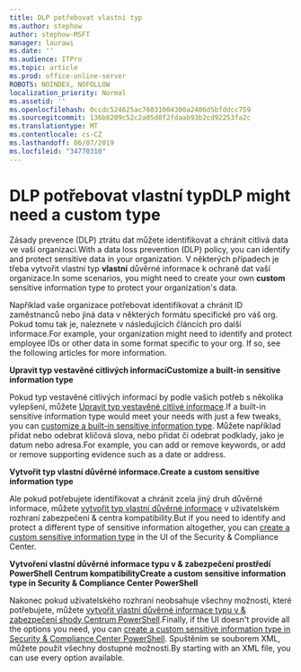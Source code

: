 ```yaml
---
title: DLP potřebovat vlastní typ
ms.author: stephow
author: stephow-MSFT
manager: laurawi
ms.date: ''
ms.audience: ITPro
ms.topic: article
ms.prod: office-online-server
ROBOTS: NOINDEX, NOFOLLOW
localization_priority: Normal
ms.assetid: ''
ms.openlocfilehash: 0ccdc524625ac76031004300a2406d5bfddcc759
ms.sourcegitcommit: 136b8209c52c2a05d0f2fdaab93b2cd92253fa2c
ms.translationtype: MT
ms.contentlocale: cs-CZ
ms.lasthandoff: 06/07/2019
ms.locfileid: "34770310"
---
```

# <a name="dlp-might-need-a-custom-type"></a><span data-ttu-id="c7bed-102">DLP potřebovat vlastní typ</span><span class="sxs-lookup"><span data-stu-id="c7bed-102">DLP might need a custom type</span></span>

<span data-ttu-id="c7bed-103">Zásady prevence (DLP) ztrátu dat můžete identifikovat a chránit citlivá data ve vaší organizaci.</span><span class="sxs-lookup"><span data-stu-id="c7bed-103">With a data loss prevention (DLP) policy, you can identify and protect sensitive data in your organization.</span></span> <span data-ttu-id="c7bed-104">V některých případech je třeba vytvořit vlastní typ **vlastní** důvěrné informace k ochraně dat vaší organizace.</span><span class="sxs-lookup"><span data-stu-id="c7bed-104">In some scenarios, you might need to create your own **custom** sensitive information type to protect your organization's data.</span></span>

<span data-ttu-id="c7bed-105">Například vaše organizace potřebovat identifikovat a chránit ID zaměstnanců nebo jiná data v některých formátu specifické pro váš org. Pokud tomu tak je, naleznete v následujících článcích pro další informace.</span><span class="sxs-lookup"><span data-stu-id="c7bed-105">For example, your organization might need to identify and protect employee IDs or other data in some format specific to your org. If so, see the following articles for more information.</span></span> 
  
 <span data-ttu-id="c7bed-106">**Upravit typ vestavěné citlivých informací**</span><span class="sxs-lookup"><span data-stu-id="c7bed-106">**Customize a built-in sensitive information type**</span></span>
  
<span data-ttu-id="c7bed-107">Pokud typ vestavěné citlivých informací by podle vašich potřeb s několika vylepšení, můžete [Upravit typ vestavěné citlivé informace](https://docs.microsoft.com/office365/securitycompliance/customize-a-built-in-sensitive-information-type).</span><span class="sxs-lookup"><span data-stu-id="c7bed-107">If a built-in sensitive information type would meet your needs with just a few tweaks, you can [customize a built-in sensitive information type](https://docs.microsoft.com/office365/securitycompliance/customize-a-built-in-sensitive-information-type).</span></span> <span data-ttu-id="c7bed-108">Můžete například přidat nebo odebrat klíčová slova, nebo přidat či odebrat podklady, jako je datum nebo adresa.</span><span class="sxs-lookup"><span data-stu-id="c7bed-108">For example, you can add or remove keywords, or add or remove supporting evidence such as a date or address.</span></span>
  
 <span data-ttu-id="c7bed-109">**Vytvořit typ vlastní důvěrné informace.**</span><span class="sxs-lookup"><span data-stu-id="c7bed-109">**Create a custom sensitive information type**</span></span>
  
<span data-ttu-id="c7bed-110">Ale pokud potřebujete identifikovat a chránit zcela jiný druh důvěrné informace, můžete [vytvořit typ vlastní důvěrné informace](https://docs.microsoft.com/office365/securitycompliance/create-a-custom-sensitive-information-type) v uživatelském rozhraní zabezpečení & centra kompatibility.</span><span class="sxs-lookup"><span data-stu-id="c7bed-110">But if you need to identify and protect a different type of sensitive information altogether, you can [create a custom sensitive information type](https://docs.microsoft.com/office365/securitycompliance/create-a-custom-sensitive-information-type) in the UI of the Security & Compliance Center.</span></span> 
  
<span data-ttu-id="c7bed-111">**Vytvoření vlastní důvěrné informace typu v & zabezpečení prostředí PowerShell Centrum kompatibility**</span><span class="sxs-lookup"><span data-stu-id="c7bed-111">**Create a custom sensitive information type in Security & Compliance Center PowerShell**</span></span>

<span data-ttu-id="c7bed-112">Nakonec pokud uživatelského rozhraní neobsahuje všechny možnosti, které potřebujete, můžete [vytvořit vlastní důvěrné informace typu v & zabezpečení shody Centrum PowerShell](https://docs.microsoft.com/office365/securitycompliance/create-a-custom-sensitive-information-type-in-scc-powershell).</span><span class="sxs-lookup"><span data-stu-id="c7bed-112">Finally, if the UI doesn't provide all the options you need, you can [create a custom sensitive information type in Security & Compliance Center PowerShell](https://docs.microsoft.com/office365/securitycompliance/create-a-custom-sensitive-information-type-in-scc-powershell).</span></span> <span data-ttu-id="c7bed-113">Spuštěním se souborem XML, můžete použít všechny dostupné možnosti.</span><span class="sxs-lookup"><span data-stu-id="c7bed-113">By starting with an XML file, you can use every option available.</span></span>

    
